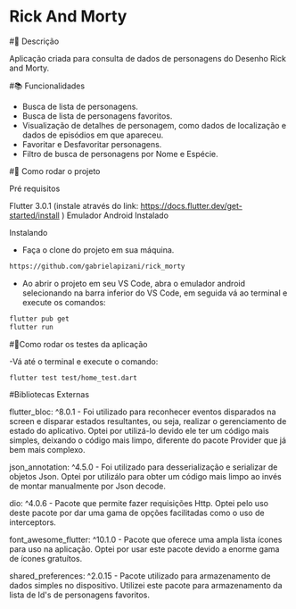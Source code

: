 # Rick And Morty

#📝 Descrição

Aplicação criada para consulta de dados de personagens do Desenho Rick and Morty.

#📚 Funcionalidades

- Busca de lista de personagens.
- Busca de lista de personagens favoritos.
- Visualização de detalhes de personagem, como dados de localização e dados de episódios em que apareceu.
- Favoritar e Desfavoritar personagens.
- Filtro de busca de personagens por Nome e Espécie.

#🏁 Como rodar o projeto

Pré requisitos

Flutter 3.0.1 (instale através do link: https://docs.flutter.dev/get-started/install )
Emulador Android Instalado

Instalando

- Faça o clone do projeto em sua máquina.

```sh
https://github.com/gabrielapizani/rick_morty
```

- Ao abrir o projeto em seu VS Code, abra o emulador android selecionando na barra inferior do VS Code, em seguida vá ao terminal e execute os comandos:

```sh
flutter pub get
flutter run
```

#🔧Como rodar os testes da aplicação

-Vá até o terminal e execute o comando:

```sh
flutter test test/home_test.dart
```

#Bibliotecas Externas

flutter_bloc: ^8.0.1 - Foi utilizado para reconhecer eventos disparados na screen e disparar estados resultantes, ou seja, realizar o gerenciamento de estado do aplicativo. Optei por utilizá-lo devido ele ter um código mais simples, deixando o código mais limpo, diferente do pacote Provider que já bem mais complexo.

json_annotation: ^4.5.0 - Foi utilizado para desserialização e serializar de objetos Json. Optei por utilizálo para obter um código mais limpo ao invés de montar manualmente por Json decode.

dio: ^4.0.6 - Pacote que permite fazer requisições Http. Optei pelo uso deste pacote por dar uma gama de opções facilitadas como o uso de interceptors.

font_awesome_flutter: ^10.1.0 - Pacote que oferece uma ampla lista ícones para uso na aplicação. Optei por usar este pacote devido a enorme gama de ícones gratuítos.

shared_preferences: ^2.0.15 - Pacote utilizado para armazenamento de dados simples no dispositivo. Utilizei este pacote para armazenamento da lista de Id's de personagens favoritos.
